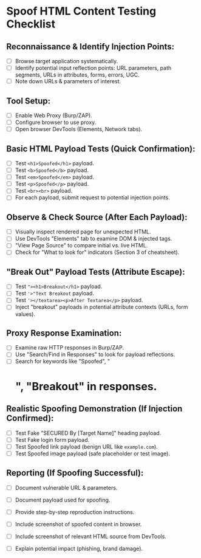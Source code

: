 # Spoof HTML Content Testing Checklist

## Reconnaissance & Identify Injection Points:
- [ ] Browse target application systematically.
- [ ] Identify potential input reflection points: URL parameters, path segments, URLs in attributes, forms, errors, UGC.
- [ ] Note down URLs & parameters of interest.

## Tool Setup:
- [ ] Enable Web Proxy (Burp/ZAP).
- [ ] Configure browser to use proxy.
- [ ] Open browser DevTools (Elements, Network tabs).

## Basic HTML Payload Tests (Quick Confirmation):
- [ ] Test `<h1>Spoofed</h1>` payload.
- [ ] Test `<b>Spoofed</b>` payload.
- [ ] Test `<em>Spoofed</em>` payload.
- [ ] Test `<p>Spoofed</p>` payload.
- [ ] Test `<br><br>` payload.
- [ ] For each payload, submit request to potential injection points.

## Observe & Check Source (After Each Payload):
- [ ] Visually inspect rendered page for unexpected HTML.
- [ ] Use DevTools "Elements" tab to examine DOM & injected tags.
- [ ] "View Page Source" to compare initial vs. live HTML.
- [ ] Check for "What to look for" indicators (Section 3 of cheatsheet).

## "Break Out" Payload Tests (Attribute Escape):
- [ ] Test `"><h1>Breakout</h1>` payload.
- [ ] Test `'>"Text Breakout` payload.
- [ ] Test `'></textarea><p>After Textarea</p>` payload.
- [ ] Inject "breakout" payloads in potential attribute contexts (URLs, form values).

## Proxy Response Examination:
- [ ] Examine raw HTTP responses in Burp/ZAP.
- [ ] Use "Search/Find in Responses" to look for payload reflections.
- [ ] Search for keywords like "Spoofed", "<h1>", "Breakout" in responses.

## Realistic Spoofing Demonstration (If Injection Confirmed):
- [ ] Test Fake "SECURED By [Target Name]" heading payload.
- [ ] Test Fake login form payload.
- [ ] Test Spoofed link payload (benign URL like `example.com`).
- [ ] Test Spoofed image payload (safe placeholder or test image).

## Reporting (If Spoofing Successful):
- [ ] Document vulnerable URL & parameters.
- [ ] Document payload used for spoofing.
- [ ] Provide step-by-step reproduction instructions.
- [ ] Include screenshot of spoofed content in browser.
- [ ] Include screenshot of relevant HTML source from DevTools.
- [ ] Explain potential impact (phishing, brand damage).

